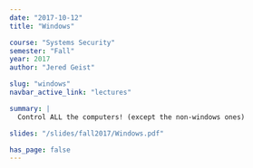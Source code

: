 ```yaml
---
date: "2017-10-12"
title: "Windows"

course: "Systems Security"
semester: "Fall"
year: 2017
author: "Jered Geist"

slug: "windows"
navbar_active_link: "lectures"

summary: |
  Control ALL the computers! (except the non-windows ones)

slides: "/slides/fall2017/Windows.pdf"

has_page: false
---
```

